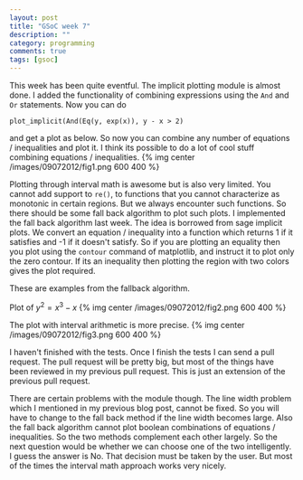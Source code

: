 ```yaml
---
layout: post
title: "GSoC week 7"
description: ""
category: programming
comments: true
tags: [gsoc]
---
```


This week has been quite eventful. The implicit plotting module is almost done. I added the functionality of combining expressions using the ``And`` and ``Or`` statements. Now you can do

```
plot_implicit(And(Eq(y, exp(x)), y - x > 2)
```
and get a plot as below. So now you can combine any number of equations / inequalities and plot it. I think its possible to do a lot of cool stuff combining equations / inequalities.
{% img center /images/09072012/fig1.png 600 400 %}

Plotting through interval math is awesome but is also very limited. You cannot add support to ``re()``, to functions that you cannot characterize as monotonic in certain regions. But we always encounter such functions. So there should be some fall back algorithm to plot such plots. I implemented the fall back algorithm last week. The idea is borrowed from sage implicit plots. We convert an equation / inequality into a function which returns 1 if it satisfies and -1 if it doesn't satisfy. So if you are plotting an equality then you plot using the ``contour`` command of matplotlib, and instruct it to plot only the zero contour. If its an inequality then plotting the region with two colors gives the plot required. 

These are examples from the fallback algorithm.

Plot of $y^{2}=x^{3}-x$
{% img center /images/09072012/fig2.png 600 400 %}

The plot with interval arithmetic is more precise.
{% img center /images/09072012/fig3.png 600 400 %}

I haven't finished with the tests. Once I finish the tests I can send a pull request. The pull request will be pretty big, but most of the things have been reviewed in my previous pull request. This is just an extension of the previous pull request.

There are certain problems with the module though. The line width problem which I mentioned in my previous blog post, cannot be fixed. So you will have to change to the fall back method if the line width becomes large. Also the fall back algorithm cannot plot boolean combinations of equations / inequalities. So the two methods complement each other largely. So the next question would be whether we can choose one of the two intelligently. I guess the answer is No. That decision must be taken by the user. But most of the times the interval math approach works very nicely. 
